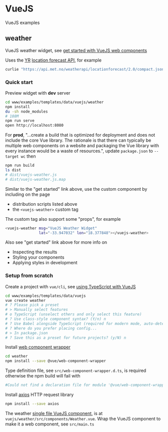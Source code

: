 # VueJS

VueJS examples

## weather

VueJS weather widget, see [get started with VueJS web components](https://archive.is/OKA7l)

Uses the [YR](http://yr.no) [location forecast API](https://api.met.no/weatherapi/locationforecast/2.0), for example
```bash
curlie "https://api.met.no/weatherapi/locationforecast/2.0/compact.json?lat=-33.947032&lon=18.377848"
```

### Quick start

Preview widget with **dev** server
```bash
cd www/examples/templates/data/vuejs/weather
npm install
du -sh node_modules
# 188M
npm run serve
open http://localhost:8080
```

For **prod**, "...create a build that is optimized for deployment and does not include the core Vue library. The rationale is that there can typically be multiple web components on a website and packaging the Vue library with every instance would be a waste of resources.", update `package.json` to `--target wc` then
```bash
npm run build
ls dist
# dist/vuejs-weather.js
# dist/vuejs-weather.js.map
```

Similar to the "get started" link above, use the custom component by including
on the page 
- distribution scripts listed above
- the `<vuejs-weather>` custom tag

The custom tag also support some "props", for example
```bash
<vuejs-weather msg="VueJS Weather Widget"
               lat="-33.947032" lon="18.377848"></vuejs-weather>
``` 

Also see "get started" link above for more info on
- Inspecting the results
- Styling your components
- Applying styles in development


### Setup from scratch

Create a project with `vue/cli`, see [using TypeScript with VueJS](https://archive.is/nwkWV)
```bash
cd www/examples/templates/data/vuejs
vue create weather
# ? Please pick a preset
# > Manually select features
# o TypeScript (unselect others and only select this feature)
# ? Use class-style component syntax? (Y/n) n
# ? Use Babel alongside TypeScript (required for modern mode, auto-detected polyfills, transpiling JSX)? (y/N) n
# ? Where do you prefer placing config...
# > In package.json
# ? Save this as a preset for future projects? (y/N) n 
```

Install [web component wrapper](https://github.com/vuejs/vue-web-component-wrapper)
```bash
cd weather
npm install --save @vue/web-component-wrapper
```

Type definition file, see `src/web-component-wrapper.d.ts`, is required otherwise the npm build will fail with
```bash
#Could not find a declaration file for module '@vue/web-component-wrapper'...@vue/web-component-wrapper/dist/vue-wc-wrapper.js' implicitly has an 'any' type.
```

Install [axios](https://github.com/axios/axios) HTTP request library
```bash
npm install --save axios
```

The weather [single file VueJS component](https://vuejs.org/v2/guide/single-file-components.html), is at `vuejs/weather/src/components/Weather.vue`. Wrap the VueJS component to make it a web component, see `src/main.ts`



